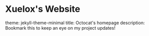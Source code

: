 # Xuelox's Website

theme: jekyll-theme-minimal
title: Octocat's homepage
description: Bookmark this to keep an eye on my project updates!
